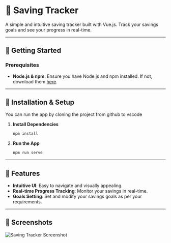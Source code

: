 # 🎯 Saving Tracker

A simple and intuitive saving tracker built with Vue.js. Track your savings goals and see your progress in real-time.

---

## 🚀 Getting Started

### **Prerequisites**
- **Node.js & npm**: Ensure you have Node.js and npm installed. If not, download them [here](https://nodejs.org/en/).

---

## 🔧 Installation & Setup
You can run the app by cloning the project from github to vscode

1. **Install Dependencies**
    ```bash
    npm install
    ```

2. **Run the App**
    ```bash
    npm run serve
    ```

---

## 📌 Features

- **Intuitive UI**: Easy to navigate and visually appealing.
- **Real-time Progress Tracking**: Monitor your savings in real-time.
- **Goals Setting**: Set and modify your savings goals as per your requirements.

---

## 📸 Screenshots

![Saving Tracker Screenshot](https://github.com/602822/savingtracker/assets/89077126/9489b4b3-7c1c-45d6-9e25-aec850278f8d)
